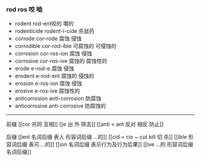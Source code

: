 ### rod  ros 咬  啮

- rodent    rod-ent咬的 嚼的
- rodenticide rodent-i-cide 杀鼠药
- corrode cor-rode  腐蚀 侵蚀
- corrodible cor-rod-ible  可腐蚀的 可侵蚀的
- corrosion cor-ros-ion 腐蚀 侵蚀
- corrosive cor-ros-ive 腐蚀的 腐蚀性的
- erode e-rod-e 腐蚀 侵蚀
- erodent e-rod-ent 腐蚀的 侵蚀的
- erosion e-ros-ion  腐蚀 侵蚀
- erosive e-ros-ive  腐蚀性的
- anticorrosion anti-corrosion 防腐蚀
- anticorrosive anti-corrosive 防腐蚀的

---
前缀
[[cor 共同 互相]]
[[e 出 外 除去]]
[[anti = ant 反对 相反 防止]]

后缀
[[ent 名词后缀  表人 形容词后缀 ...的]]
[[cid = cis ~ cut kill 切 杀]]
[[ible 形容词后缀 表可....的]]
[[ion  名词后缀 表示行为及行为后果]]
[[ive ...的 形容词后缀 名词后缀]]